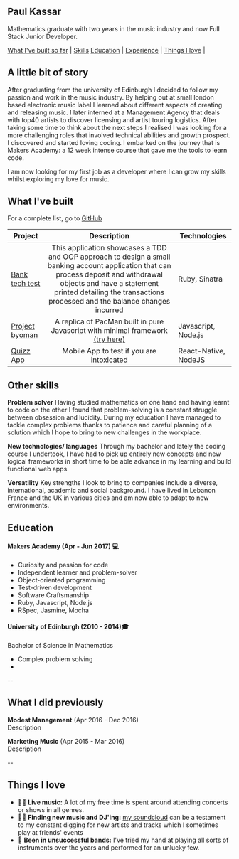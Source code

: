 ## Paul Kassar

Mathematics graduate with two years in the music industry and now Full Stack Junior Developer.

 [What I've built so far](#built) | [Skills](#skills) [Education](#education) | [Experience](#experience) | [Things I love](#love) |

## A little bit of story

 After graduating from the university of Edinburgh I decided to follow my passion and work in the music industry. By helping out at small london based electronic music label I learned about different aspects of creating and releasing music. I later interned at a Management Agency that deals with top40 artists to discover licensing and artist touring logistics.
 After taking some time to think about the next steps I realised I was looking for a more challenging roles that involved technical abilities and growth prospect. I discovered and started loving coding. I embarked on the journey that is Makers Academy: a 12 week intense course that gave me the tools to learn code.

I am now looking for my first job as a developer where I can grow my skills whilst exploring my love for music.

<a name="built"></a>
## What I've built

For a complete list, go to [GitHub](https://github.com/pkassar)

| Project   | Description | Technologies |
|-------------   |:---:         |---           |
| [Bank tech test](https://github.com/JayWebDevCom/bank-tech-test)| This application showcases a TDD and OOP approach to design a small banking account application that can process deposit and withdrawal objects and have a statement printed detailing the transactions processed and the balance changes incurred | Ruby, Sinatra |
| [Project byoman](https://github.com/henryhobhouse/project_byoman) | A replica of PacMan built in pure Javascript with minimal framework [(try here)](https://project-byo-man.herokuapp.com/)  | Javascript, Node.js |
| [Quizz App](https://github.com/henryhobhouse/quiz-app) | Mobile App to test if you are intoxicated  | React-Native, NodeJS |

## Other skills

**Problem solver**
Having studied mathematics on one hand and having learnt to code on the other I found that problem-solving is a constant struggle between obsession and lucidity. During my education I have managed to tackle complex problems thanks to patience and careful planning of a solution which I hope to bring to new challenges in the workplace.

**New technologies/ languages**
Through my bachelor and lately the coding course I undertook, I have had to pick up entirely new concepts and new logical frameworks in short time to be able advance in my learning and build functional web apps.

**Versatility**
Key strengths I look to bring to companies include a diverse, international, academic and social background. I have lived in Lebanon France and the UK in various cities and am now able to adapt to new environments.


<a name="education"></a>
## Education

#### Makers Academy (Apr - Jun 2017) 💻

- Curiosity and passion for code
- Independent learner and problem-solver
- Object-oriented programming
- Test-driven development
- Software Craftsmanship
- Ruby, Javascript, Node.js
- RSpec, Jasmine, Mocha

#### University of Edinburgh (2010 - 2014)‍🎓

Bachelor of Science in Mathematics

- Complex problem solving
-

--

## What I did previously

**Modest Management** (Apr 2016 -  Dec 2016)  
Description

**Marketing Music** (Apr 2015 - Mar 2016)  
Description


--
<a name="love"></a>
## Things I love

- 👨‍🎤 **Live music:** A lot of my free time is spent around attending concerts or shows in all genres.
- 🕵🏻 **Finding new music and DJ'ing:** [my soundcloud](https://soundcloud.com/pkassar/likes) can be a testament to my constant digging for new artists and tracks which I sometimes play at friends' events
- 🎸 **Been in unsuccessful bands:** I've tried my hand at playing all sorts of instruments over the years and performed for an unlucky few.

